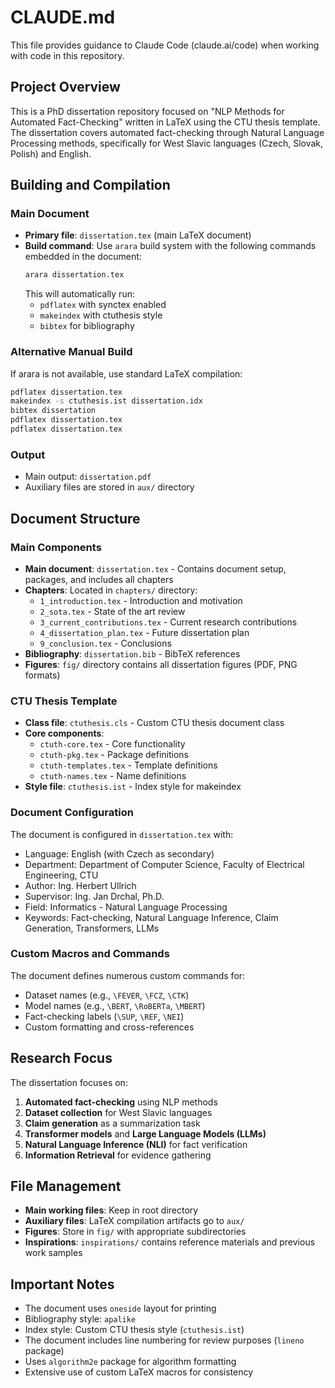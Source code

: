 # CLAUDE.md

This file provides guidance to Claude Code (claude.ai/code) when working with code in this repository.

## Project Overview

This is a PhD dissertation repository focused on "NLP Methods for Automated Fact-Checking" written in LaTeX using the CTU thesis template. The dissertation covers automated fact-checking through Natural Language Processing methods, specifically for West Slavic languages (Czech, Slovak, Polish) and English.

## Building and Compilation

### Main Document
- **Primary file**: `dissertation.tex` (main LaTeX document)
- **Build command**: Use `arara` build system with the following commands embedded in the document:
  ```bash
  arara dissertation.tex
  ```
  This will automatically run:
  - `pdflatex` with synctex enabled
  - `makeindex` with ctuthesis style
  - `bibtex` for bibliography

### Alternative Manual Build
If arara is not available, use standard LaTeX compilation:
```bash
pdflatex dissertation.tex
makeindex -s ctuthesis.ist dissertation.idx
bibtex dissertation
pdflatex dissertation.tex
pdflatex dissertation.tex
```

### Output
- Main output: `dissertation.pdf`
- Auxiliary files are stored in `aux/` directory

## Document Structure

### Main Components
- **Main document**: `dissertation.tex` - Contains document setup, packages, and includes all chapters
- **Chapters**: Located in `chapters/` directory:
  - `1_introduction.tex` - Introduction and motivation
  - `2_sota.tex` - State of the art review
  - `3_current_contributions.tex` - Current research contributions
  - `4_dissertation_plan.tex` - Future dissertation plan
  - `9_conclusion.tex` - Conclusions
- **Bibliography**: `dissertation.bib` - BibTeX references
- **Figures**: `fig/` directory contains all dissertation figures (PDF, PNG formats)

### CTU Thesis Template
- **Class file**: `ctuthesis.cls` - Custom CTU thesis document class
- **Core components**:
  - `ctuth-core.tex` - Core functionality
  - `ctuth-pkg.tex` - Package definitions
  - `ctuth-templates.tex` - Template definitions
  - `ctuth-names.tex` - Name definitions
- **Style file**: `ctuthesis.ist` - Index style for makeindex

### Document Configuration
The document is configured in `dissertation.tex` with:
- Language: English (with Czech as secondary)
- Department: Department of Computer Science, Faculty of Electrical Engineering, CTU
- Author: Ing. Herbert Ullrich
- Supervisor: Ing. Jan Drchal, Ph.D.
- Field: Informatics - Natural Language Processing
- Keywords: Fact-checking, Natural Language Inference, Claim Generation, Transformers, LLMs

### Custom Macros and Commands
The document defines numerous custom commands for:
- Dataset names (e.g., `\FEVER`, `\FCZ`, `\CTK`)
- Model names (e.g., `\BERT`, `\RoBERTa`, `\MBERT`)
- Fact-checking labels (`\SUP`, `\REF`, `\NEI`)
- Custom formatting and cross-references

## Research Focus

The dissertation focuses on:
1. **Automated fact-checking** using NLP methods
2. **Dataset collection** for West Slavic languages
3. **Claim generation** as a summarization task
4. **Transformer models** and **Large Language Models (LLMs)**
5. **Natural Language Inference (NLI)** for fact verification
6. **Information Retrieval** for evidence gathering

## File Management

- **Main working files**: Keep in root directory
- **Auxiliary files**: LaTeX compilation artifacts go to `aux/`
- **Figures**: Store in `fig/` with appropriate subdirectories
- **Inspirations**: `inspirations/` contains reference materials and previous work samples

## Important Notes

- The document uses `oneside` layout for printing
- Bibliography style: `apalike`
- Index style: Custom CTU thesis style (`ctuthesis.ist`)
- The document includes line numbering for review purposes (`lineno` package)
- Uses `algorithm2e` package for algorithm formatting
- Extensive use of custom LaTeX macros for consistency